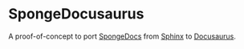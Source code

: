 # SpongeDocusaurus

A proof-of-concept to port [SpongeDocs](https://github.com/SpongePowered/SpongeDocs) from [Sphinx](https://www.sphinx-doc.org/en/master/) to [Docusaurus](https://docusaurus.io/).
